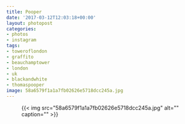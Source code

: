 ```yaml
---
title: Pooper
date: '2017-03-12T12:03:18+00:00'
layout: photopost
categories:
- photos
- instagram
tags:
- toweroflondon
- graffito
- beauchamptower
- london
- uk
- blackandwhite
- thomaspooper
image: 58a6579f1a1a7fb02626e5718dcc245a.jpg
---
```


<figure class="photo photo--square">
  {{< img src="58a6579f1a1a7fb02626e5718dcc245a.jpg" alt="" caption="" >}}

</figure>




